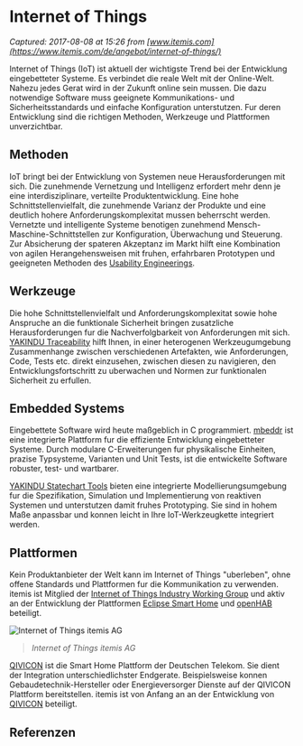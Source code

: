 # Internet of Things

_Captured: 2017-08-08 at 15:26 from [www.itemis.com](https://www.itemis.com/de/angebot/internet-of-things/)_

Internet of Things (IoT) ist aktuell der wichtigste Trend bei der Entwicklung eingebetteter Systeme. Es verbindet die reale Welt mit der Online-Welt. Nahezu jedes Gerat wird in der Zukunft online sein mussen. Die dazu notwendige Software muss geeignete Kommunikations- und Sicherheitsstandards und einfache Konfiguration unterstutzen. Fur deren Entwicklung sind die richtigen Methoden, Werkzeuge und Plattformen unverzichtbar.

## Methoden

IoT bringt bei der Entwicklung von Systemen neue Herausforderungen mit sich. Die zunehmende Vernetzung und Intelligenz erfordert mehr denn je eine interdisziplinare, verteilte Produktentwicklung. Eine hohe Schnittstellenvielfalt, die zunehmende Varianz der Produkte und eine deutlich hohere Anforderungskomplexitat mussen beherrscht werden. Vernetzte und intelligente Systeme benotigen zunehmend Mensch-Maschine-Schnittstellen zur Konfiguration, Überwachung und Steuerung. Zur Absicherung der spateren Akzeptanz im Markt hilft eine Kombination von agilen Herangehensweisen mit fruhen, erfahrbaren Prototypen und geeigneten Methoden des [Usability Engineerings](https://www.itemis.com/de/usability/).

## Werkzeuge

Die hohe Schnittstellenvielfalt und Anforderungskomplexitat sowie hohe Anspruche an die funktionale Sicherheit bringen zusatzliche Herausforderungen fur die Nachverfolgbarkeit von Anforderungen mit sich. [YAKINDU Traceability](https://www.itemis.com/en/yakindu/traceability/) hilft Ihnen, in einer heterogenen Werkzeugumgebung Zusammenhange zwischen verschiedenen Artefakten, wie Anforderungen, Code, Tests etc. direkt einzusehen, zwischen diesen zu navigieren, den Entwicklungsfortschritt zu uberwachen und Normen zur funktionalen Sicherheit zu erfullen.

## Embedded Systems

Eingebettete Software wird heute maßgeblich in C programmiert. [mbeddr](http://mbeddr.com/) ist eine integrierte Plattform fur die effiziente Entwicklung eingebetteter Systeme. Durch modulare C-Erweiterungen fur physikalische Einheiten, prazise Typsysteme, Varianten und Unit Tests, ist die entwickelte Software robuster, test- und wartbarer.

[YAKINDU Statechart Tools](https://www.itemis.com/en/yakindu/statechart-tools/) bieten eine integrierte Modellierungsumgebung fur die Spezifikation, Simulation und Implementierung von reaktiven Systemen und unterstutzen damit fruhes Prototyping. Sie sind in hohem Maße anpassbar und konnen leicht in Ihre IoT-Werkzeugkette integriert werden.

## Plattformen

Kein Produktanbieter der Welt kann im Internet of Things "uberleben", ohne offene Standards und Plattformen fur die Kommunikation zu verwenden. itemis ist Mitglied der [Internet of Things Industry Working Group](http://eclipse.org/org/workinggroups/m2miwg_charter.php) und aktiv an der Entwicklung der Plattformen [Eclipse Smart Home](https://eclipse.org/smarthome/) und [openHAB](http://www.openhab.org/) beteiligt.

![Internet of Things itemis AG](https://www.itemis.com/hs-fs/hubfs/IoT/logos.png?width=2400&height=780&name=logos.png&t=1502191663607)

> _Internet of Things itemis AG_

[QIVICON](http://www.qivicon.com/) ist die Smart Home Plattform der Deutschen Telekom. Sie dient der Integration unterschiedlichster Endgerate. Beispielsweise konnen Gebaudetechnik-Hersteller oder Energieversorger Dienste auf der QIVICON Plattform bereitstellen. itemis ist von Anfang an an der Entwicklung von [QIVICON](https://www.qivicon.com/de/) beteiligt.

## Referenzen
